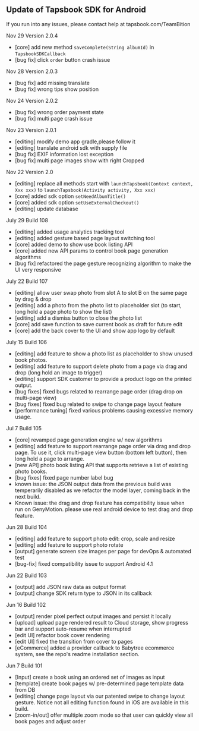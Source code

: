 ## Update of Tapsbook SDK for Android

If you run into any issues, please contact help at tapsbook.com/TeamBition

Nov 29 Version 2.0.4
- [core] add new method `saveComplete(String albumId)` in `TapsbookSDKCallback`
- [bug fix] click `order` button crash issue

Nov 28 Version 2.0.3
- [bug fix] add missing translate
- [bug fix] wrong tips show position

Nov 24 Version 2.0.2
- [bug fix] wrong order payment state
- [bug fix] multi page crash issue

Nov 23 Version 2.0.1
- [editing] modify demo app gradle,please follow it
- [editing] translate android sdk with supply file
- [bug fix] EXIF information lost exception
- [bug fix] multi page images show with right Cropped

Nov 22 Version 2.0
- [editing] replace all methods start with `launchTapsbook(Context context, Xxx xxx)` to `launchTapsbook(Activity activity, Xxx xxx)`
- [core] added sdk option `setNeedAlbumTitle()`
- [core] added sdk option `setUseExternalCheckout()`
- [editing] update database

July 29 Build 108
- [editing] added usage analytics tracking tool
- [editing] added gesture based page layout switching tool
- [core] added demo to show use book listing API
- [core] added new API params to control book page generation algorithms
- [bug fix] refactored the page gesture recognizing algorithm to make the UI very responsive

July 22 Build 107
- [editing] allow user swap photo from slot A to slot B on the same page by drag & drop
- [editing] add a photo from the photo list to placeholder slot (to start, long hold a page photo to show the list)
- [editing] add a dismiss button to close the photo list
- [core] add save function to save current book as draft for future edit
- [core] add the back cover to the UI and show app logo by default

July 15 Build 106
- [editing] add feature to show a photo list as placeholder to show unused book photos.
- [editing] add feature to support delete photo from a page via drag and drop (long hold an image to trigger)
- [editing] support SDK customer to provide a product logo on the printed output.
- [bug fixes] fixed bugs related to rearrange page order (drag drop on multi-page view)
- [bug fixes] fixed bug related to swipe to change page layout feature
- [performance tuning] fixed various problems causing excessive memory usage.

Jul 7 Build 105
- [core] revamped page generation engine w/ new algorithms
- [editing] add feature to support rearrange page order via drag and drop page. To use it, click multi-page view button (bottom left button), then long hold a page to arrange.
- [new API] photo book listing API that supports retrieve a list of existing photo books.
- [bug fixes] fixed page number label bug
- known issue: the JSON output data from the previous build was temperarily disabled as we refactor the model layer, coming back in the next build.
- Known issue: the drag and drop feature has compatibility issue when run on GenyMotion. please use real android device to test drag and drop feature.

Jun 28 Build 104
- [editing] add feature to support photo edit: crop, scale and resize
- [editing] add feature to support photo rotate
- [output] generate screen size images per page for devOps & automated test
- [bug-fix] fixed compatibility issue to support Android 4.1

Jun 22 Build 103
- [output] add JSON raw data as output format
- [output] change SDK return type to JSON in its callback

Jun 16 Build 102
- [output] render pixel perfect output images and persist it locally
- [upload] upload page rendered result to Cloud storage, show progress bar and support auto-resume when interrupted
- [edit UI] refactor book cover rendering
- [edit UI] fixed the transition from cover to pages
- [eCommerce] added a provider callback to Babytree ecommerce system, see the repo's readme installation section.

Jun 7 Build 101
- [Input] create a book using an ordered set of images as input
- [template] create book pages w/ pre-determined page template data from DB
- [editing] change page layout via our patented swipe to change layout gesture. Notice not all editing function found in iOS are available in this build. 
- [zoom-in/out] offer multiple zoom mode so that user can quickly view all book pages and adjust order
